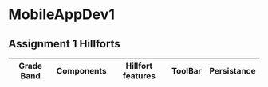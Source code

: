 # MobileAppDev1

## Assignment 1 Hillforts

| Grade Band | Components | Hillfort features | ToolBar | Persistance |
| ---------- | ---------- | ----------------- | ------- | ----------- |